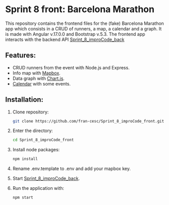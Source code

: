 # Sprint 8 front: Barcelona Marathon

This repository contains the frontend files for the (fake) Barcelona Marathon app which consists in a CRUD of runners, a map, a calendar and a graph.
It is made with Angular v.17.0.0 and Bootstrap v.5.3.
The frontend app interacts with the backend API [Sprint_8_improCode_back](https://github.com/fran-cesc/Sprint_8_improCode_back)


## Features:

* CRUD runners from the event with Node.js and Express.
* Info map with  [Mapbox](https://www.mapbox.com/).
* Data graph with [Chart.js](https://www.chartjs.org/).
* [Calendar](https://fullcalendar.io/) with some events.

## Installation:

1. Clone repository:

    ```bash
    git clone https://github.com/fran-cesc/Sprint_8_improCode_front.git
    
    ```
2. Enter the directory:

    ```bash
    cd Sprint_8_improCode_front
    ```

3. Install node packages:
  
    ```bash
    npm install
    ```

4. Rename .env.template to .env and add your mapbox key.

5. Start [Sprint_8_improCode_back](https://github.com/fran-cesc/Sprint_8_improCode_back).

6. Run the application with:

    ```bash
    npm start
    ```


